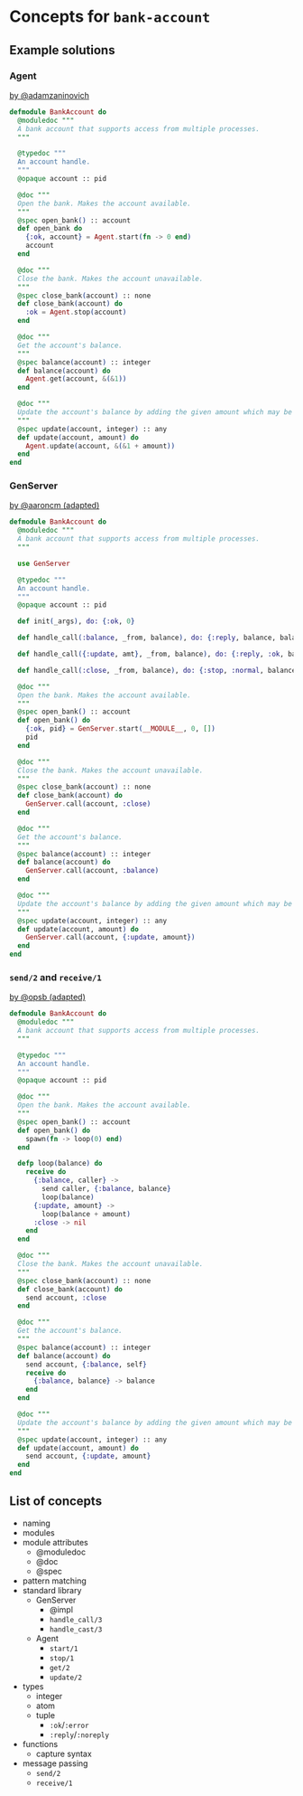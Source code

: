 # Concepts for `bank-account`

## Example solutions

### Agent

[by @adamzaninovich](https://exercism.io/tracks/elixir/exercises/bank-account/solutions/02dea8fa44014c40b1b3963498097fcb)

```elixir
defmodule BankAccount do
  @moduledoc """
  A bank account that supports access from multiple processes.
  """

  @typedoc """
  An account handle.
  """
  @opaque account :: pid

  @doc """
  Open the bank. Makes the account available.
  """
  @spec open_bank() :: account
  def open_bank do
    {:ok, account} = Agent.start(fn -> 0 end)
    account
  end

  @doc """
  Close the bank. Makes the account unavailable.
  """
  @spec close_bank(account) :: none
  def close_bank(account) do
    :ok = Agent.stop(account)
  end

  @doc """
  Get the account's balance.
  """
  @spec balance(account) :: integer
  def balance(account) do
    Agent.get(account, &(&1))
  end

  @doc """
  Update the account's balance by adding the given amount which may be negative.
  """
  @spec update(account, integer) :: any
  def update(account, amount) do
    Agent.update(account, &(&1 + amount))
  end
end
```

### GenServer

[by @aaroncm (adapted)](https://exercism.io/tracks/elixir/exercises/bank-account/solutions/961596ab0cce445aa918452137feae1b)

```elixir
defmodule BankAccount do
  @moduledoc """
  A bank account that supports access from multiple processes.
  """

  use GenServer

  @typedoc """
  An account handle.
  """
  @opaque account :: pid

  def init(_args), do: {:ok, 0}

  def handle_call(:balance, _from, balance), do: {:reply, balance, balance}

  def handle_call({:update, amt}, _from, balance), do: {:reply, :ok, balance + amt}

  def handle_call(:close, _from, balance), do: {:stop, :normal, balance}

  @doc """
  Open the bank. Makes the account available.
  """
  @spec open_bank() :: account
  def open_bank() do
    {:ok, pid} = GenServer.start(__MODULE__, 0, [])
    pid
  end

  @doc """
  Close the bank. Makes the account unavailable.
  """
  @spec close_bank(account) :: none
  def close_bank(account) do
    GenServer.call(account, :close)
  end

  @doc """
  Get the account's balance.
  """
  @spec balance(account) :: integer
  def balance(account) do
    GenServer.call(account, :balance)
  end

  @doc """
  Update the account's balance by adding the given amount which may be negative.
  """
  @spec update(account, integer) :: any
  def update(account, amount) do
    GenServer.call(account, {:update, amount})
  end
end
```

### `send/2` and `receive/1`

[by @opsb (adapted)](https://exercism.io/tracks/elixir/exercises/bank-account/solutions/d8d4ab8d4b2b47509cf1976fb93da0a1)

```elixir
defmodule BankAccount do
  @moduledoc """
  A bank account that supports access from multiple processes.
  """

  @typedoc """
  An account handle.
  """
  @opaque account :: pid

  @doc """
  Open the bank. Makes the account available.
  """
  @spec open_bank() :: account
  def open_bank() do
    spawn(fn -> loop(0) end)
  end

  defp loop(balance) do
    receive do
      {:balance, caller} ->
        send caller, {:balance, balance}
        loop(balance)
      {:update, amount} ->
        loop(balance + amount)
      :close -> nil
    end
  end

  @doc """
  Close the bank. Makes the account unavailable.
  """
  @spec close_bank(account) :: none
  def close_bank(account) do
    send account, :close
  end

  @doc """
  Get the account's balance.
  """
  @spec balance(account) :: integer
  def balance(account) do
    send account, {:balance, self}
    receive do
      {:balance, balance} -> balance
    end
  end

  @doc """
  Update the account's balance by adding the given amount which may be negative.
  """
  @spec update(account, integer) :: any
  def update(account, amount) do
    send account, {:update, amount}
  end
end
```

## List of concepts

- naming
- modules
- module attributes
  - @moduledoc
  - @doc
  - @spec
- pattern matching
- standard library
  - GenServer
    - @impl
    - `handle_call/3`
    - `handle_cast/3`
  - Agent
    - `start/1`
    - `stop/1`
    - `get/2`
    - `update/2`
- types
  - integer
  - atom
  - tuple
    - `:ok`/`:error`
    - `:reply`/`:noreply`
- functions
  - capture syntax
- message passing
  - `send/2`
  - `receive/1`

